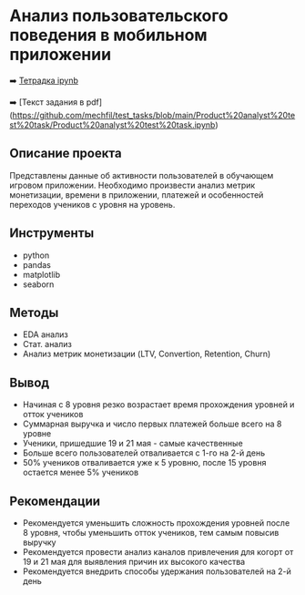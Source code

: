 # Анализ пользовательского поведения в мобильном приложении

➡️ [Тетрадка ipynb](https://github.com/mechfil/test_tasks/blob/main/Product%20analyst%20test%20task/Product%20analyst%20test%20task.ipynb)

➡️ [Текст задания в pdf] (https://github.com/mechfil/test_tasks/blob/main/Product%20analyst%20test%20task/Product%20analyst%20test%20task.ipynb)

## Описание проекта
Представлены данные об активности пользователей в обучающем игровом приложении. Необходимо произвести анализ метрик монетизации, времени в приложении, платежей и особенностей переходов учеников с уровня на уровень.

## Инструменты
- python
- pandas
- matplotlib
- seaborn

## Методы
- EDA анализ
- Стат. анализ
- Анализ метрик монетизации (LTV, Convertion, Retention, Churn)

## Вывод
- Начиная с 8 уровня резко возрастает время прохождения уровней и отток учеников
- Суммарная выручка и число первых платежей больше всего на 8 уровне
- Ученики, пришедшие 19 и 21 мая - самые качественные
- Больше всего пользователей отваливается с 1-го на 2-й день
- 50% учеников отваливается уже к 5 уровню, после 15 уровня остается менее 5% учеников

## Рекомендации
- Рекомендуется уменьшить сложность прохождения уровней после 8 уровня, чтобы уменьшить отток учеников, тем самым повысив выручку
- Рекомендуется провести анализ каналов привлечения для когорт от 19 и 21 мая для выявления причин их высокого качества
- Рекомендуется внедрить способы удержания пользователей на 2-й день